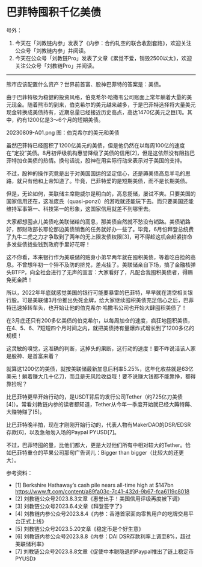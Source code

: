 # 巴菲特囤积千亿美债

号外：
1. 今天在「刘教链内参」发表了《内参：合约轧空的联合收割套路》，欢迎关注公众号「刘教链内参」并阅读。
2. 今天在公众号「刘教链Pro」发表了文章《累觉不爱，销毁2500以太》，欢迎关注公众号「刘教链Pro」并阅读。

* * *

熊市应该配置什么资产？世界前首富、股神巴菲特的答案是：美债。

由于巴菲特极为稳健的投资风格，伯克希尔·哈撒韦公司账面上常年躺着大量的美元现金。随着熊市的到来，伯克希尔的美元越来越多，于是巴菲特选择将大量美元现金转换成美债持有，近期总量已经接近历史高点，高达1470亿美元之巨[1]。其中，约有1200亿是3～6个月的短期美债。

20230809-A01.png
图：伯克希尔的美元和美债

虽然巴菲特已经囤积了1200亿美元的美债，但是他仍然在以每周100亿的速度在“定投”美债。8月初评级机构惠誉降级了美债的信用[2]，但是这依然没有阻挡巴菲特加仓美债的热情。换句话说，股神在用实际行动来表示对于美国的支持。

不过，股神的操作究竟是出于对美国国运的坚定信心，还是薅美债高息羊毛的思路，就只有他和上帝知道了。毕竟，巴菲特爱的是短期美债，而不是长期美债。

但是，无论如何，美联储主席鲍威尔是明白的，高息揽储，屡试不爽。只要美国的国家信用还在，这准庞氏（quasi-ponzi）的游戏就还能玩下去。而只要美国还能维持军事第一、科技第一的形象，这国家信用就差不到哪里去。

大家都想囤点儿美债吃美联储给的高息，那美债自然就不愁没有销路。美债销路好，那财政部长耶伦那边美债销售的任务就好办一些了。毕竟，6月份拜登总统费了九牛二虎之力才争取到了两年的无上限发债权限[3]，可不得趁这机会赶紧拼命多发些债拢些钱到政府手里好花呀！

这不你看，本来银行作为美联储的贴身小弟早两年就在囤积美债，等着吃白捡的高息。不曾想年初一个猝不及防的挤兑，差点挂了。美联储亲自下场，搞了金融核弹头BTFP，向全社会进行了无声的宣言：大家看好了，凡配合我囤积美债者，得赐免死金牌！

所以，2022年年底就感觉美国的银行可能要暴雷的巴菲特，早早就在清空相关银行股。可是美联储3月份推出免死金牌，给大家继续囤积美债充足信心之后，巴菲特迅速掉转车头，也开始让他的伯克希尔·哈撒韦公司也开始大肆囤积美债了！

在3月底还只有200多亿美债的伯克希尔，以每周加仓的速度，疯狂地囤积美债，在4、5、6、7短短四个月时间之内，就把美债持有量爆炸式增长到了1200多亿的规模！

这灵敏的嗅觉，这准确的判断，这掉头的果断，这行动的速度！要不咋说活该人家是股神、是首富来着？

就算这1200亿的美债，就按美联储最新加息后利率5.25%，这年化收益就是63亿美元！躺着赚大几十亿刀，而且是无风险收益哦！要不说赚大钱都不能靠挣，都得靠捡呢？

比巴菲特更早开始行动的，是USDT背后的发行公司Tether（约725亿刀美债[4]）。常看刘教链内参的读者都知道，Tether从今年一季度开始就已经大薅特薅、大赚特赚了[5]。

比巴菲特晚半拍，现在才刚刚开始行动的，代表人物有MakerDAO的DSR/EDSR存款[6]，以及急匆匆入场的Paypal PYUSD[7]。

不过，巴菲特囤的量，比他们都大，更是大过他们所有中相对较大的Tether。恰如巴菲特重仓的苹果公司那句广告词儿：Bigger than bigger（比较大的还更大）。

参考资料：
- [1] Berkshire Hathaway’s cash pile nears all-time high at $147bn https://www.ft.com/content/a89fa03c-7c41-432d-9b67-fca6119c8018
- [2] 刘教链公众号2023.8.3文章《惠誉出手！美国信用评级再度被下调》
- [3] 刘教链公众号2023.6.4文章《拜登签字了》
- [4] 刘教链内参公众号2023.8.4《内参：香港首家面向零售用户的吃牌交易平台正式上线》
- [5] 刘教链公众号2023.5.20文章《稳定币是个好生意》
- [6] 刘教链内参公众号2023.8.8《内参：DAI DSR存款利率上调至8%，超过美联储利率》
- [7] 刘教链公众号2023.8.8文章《促使中本聪隐退的Paypal推出了链上稳定币PYUSD》

